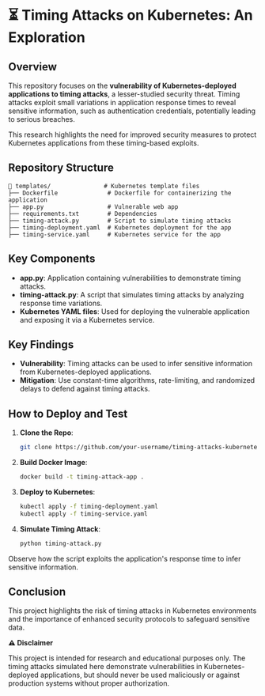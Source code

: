 # ⏳ Timing Attacks on Kubernetes: An Exploration

## Overview

This repository focuses on the **vulnerability of Kubernetes-deployed applications to timing attacks**, a lesser-studied security threat. Timing attacks exploit small variations in application response times to reveal sensitive information, such as authentication credentials, potentially leading to serious breaches.

This research highlights the need for improved security measures to protect Kubernetes applications from these timing-based exploits.

## Repository Structure

```
📁 templates/               # Kubernetes template files
├── Dockerfile              # Dockerfile for containerizing the application
├── app.py                  # Vulnerable web app
├── requirements.txt        # Dependencies
├── timing-attack.py        # Script to simulate timing attacks
├── timing-deployment.yaml  # Kubernetes deployment for the app
├── timing-service.yaml     # Kubernetes service for the app
```

## Key Components

- **app.py**: Application containing vulnerabilities to demonstrate timing attacks.
- **timing-attack.py**: A script that simulates timing attacks by analyzing response time variations.
- **Kubernetes YAML files**: Used for deploying the vulnerable application and exposing it via a Kubernetes service.

## Key Findings

- **Vulnerability**: Timing attacks can be used to infer sensitive information from Kubernetes-deployed applications.
- **Mitigation**: Use constant-time algorithms, rate-limiting, and randomized delays to defend against timing attacks.

## How to Deploy and Test

1. **Clone the Repo**:
   ```bash
   git clone https://github.com/your-username/timing-attacks-kubernetes.git
   ```

2. **Build Docker Image**:
   ```bash
   docker build -t timing-attack-app .
   ```

3. **Deploy to Kubernetes**:
   ```bash
   kubectl apply -f timing-deployment.yaml
   kubectl apply -f timing-service.yaml
   ```

4. **Simulate Timing Attack**:
   ```bash
   python timing-attack.py
   ```
Observe how the script exploits the application's response time to infer sensitive information.


## Conclusion

This project highlights the risk of timing attacks in Kubernetes environments and the importance of enhanced security protocols to safeguard sensitive data.

**⚠️ Disclaimer**

This project is intended for research and educational purposes only. The timing attacks simulated here demonstrate vulnerabilities in Kubernetes-deployed applications, but should never be used maliciously or against production systems without proper authorization.
